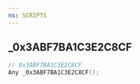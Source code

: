 ```yaml
---
ns: SCRIPTS
---
```

## _0x3ABF7BA1C3E2C8CF

```c
// 0x3ABF7BA1C3E2C8CF
Any _0x3ABF7BA1C3E2C8CF();
```


